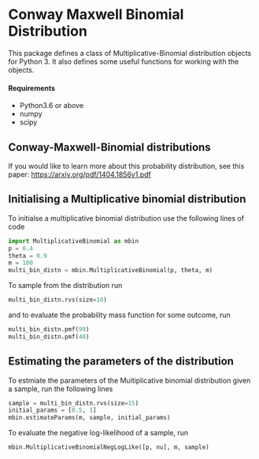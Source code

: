 # Conway Maxwell Binomial Distribution
 This package defines a class of Multiplicative-Binomial distribution objects for Python 3. It also defines some useful functions for working with the objects.

#### Requirements
- Python3.6 or above
- numpy
- scipy

## Conway-Maxwell-Binomial distributions
 If you would like to learn more about this probability distribution, see this paper: <https://arxiv.org/pdf/1404.1856v1.pdf>

## Initialising a Multiplicative binomial distribution
 To initialse a multiplicative binomial distribution use the following lines of code
 ```python
 import MultiplicativeBinomial as mbin
 p = 0.4
 theta = 0.9
 m = 100
 multi_bin_distn = mbin.MultiplicativeBinomial(p, theta, m)
 ```
 To sample from the distribution run
 ```python
 multi_bin_distn.rvs(size=10)
 ```
 and to evaluate the probability mass function for some outcome, run
 ```python
 multi_bin_distn.pmf(99)
 multi_bin_distn.pmf(40)
 ```

## Estimating the parameters of the distribution
 To estmiate the parameters of the Multiplicative binomial distribution given a sample, run the following lines
 ```python
 sample = multi_bin_distn.rvs(size=15)
 initial_params = [0.5, 1]
 mbin.estimateParams(m, sample, initial_params)
 ```
 To evaluate the negative log-likelihood of a sample, run
 ```python
 mbin.MultiplicativeBinomialNegLogLike([p, nu], m, sample)
 ```

